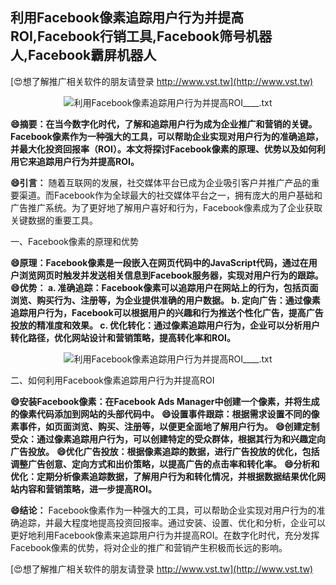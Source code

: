 ## **利用Facebook像素追踪用户行为并提高ROI,Facebook行销工具,Facebook筛号机器人,Facebook霸屏机器人**

[😍想了解推广相关软件的朋友请登录 http://www.vst.tw](http://www.vst.tw)

 <center><img src="https://vst.tw/MP4/tuiguang/png/7.png" alt="利用Facebook像素追踪用户行为并提高ROI____.txt"></center>

**😄摘要：在当今数字化时代，了解和追踪用户行为成为企业推广和营销的关键。Facebook像素作为一种强大的工具，可以帮助企业实现对用户行为的准确追踪，并最大化投资回报率（ROI）。本文将探讨Facebook像素的原理、优势以及如何利用它来追踪用户行为并提高ROI。**

**😄引言：**
随着互联网的发展，社交媒体平台已成为企业吸引客户并推广产品的重要渠道。而Facebook作为全球最大的社交媒体平台之一，拥有庞大的用户基础和广告推广系统。为了更好地了解用户喜好和行为，Facebook像素成为了企业获取关键数据的重要工具。

一、Facebook像素的原理和优势

**😄原理：Facebook像素是一段嵌入在网页代码中的JavaScript代码，通过在用户浏览网页时触发并发送相关信息到Facebook服务器，实现对用户行为的跟踪。**
**😄优势： a. 准确追踪：Facebook像素可以追踪用户在网站上的行为，包括页面浏览、购买行为、注册等，为企业提供准确的用户数据。 b. 定向广告：通过像素追踪用户行为，Facebook可以根据用户的兴趣和行为推送个性化广告，提高广告投放的精准度和效果。 c. 优化转化：通过像素追踪用户行为，企业可以分析用户转化路径，优化网站设计和营销策略，提高转化率和ROI。**

 <center><img src="https://vst.tw/MP4/tuiguang/png/2.png" alt="利用Facebook像素追踪用户行为并提高ROI____.txt"></center>

二、如何利用Facebook像素追踪用户行为并提高ROI

**😄安装Facebook像素：在Facebook Ads Manager中创建一个像素，并将生成的像素代码添加到网站的头部代码中。**
**😄设置事件跟踪：根据需求设置不同的像素事件，如页面浏览、购买、注册等，以便更全面地了解用户行为。**
**😄创建定制受众：通过像素追踪用户行为，可以创建特定的受众群体，根据其行为和兴趣定向广告投放。**
**😄优化广告投放：根据像素追踪的数据，进行广告投放的优化，包括调整广告创意、定向方式和出价策略，以提高广告的点击率和转化率。**
**😄分析和优化：定期分析像素追踪数据，了解用户行为和转化情况，并根据数据结果优化网站内容和营销策略，进一步提高ROI。**

**😄结论：**
Facebook像素作为一种强大的工具，可以帮助企业实现对用户行为的准确追踪，并最大程度地提高投资回报率。通过安装、设置、优化和分析，企业可以更好地利用Facebook像素来追踪用户行为并提高ROI。在数字化时代，充分发挥Facebook像素的优势，将对企业的推广和营销产生积极而长远的影响。

[😍想了解推广相关软件的朋友请登录 http://www.vst.tw](http://www.vst.tw)



